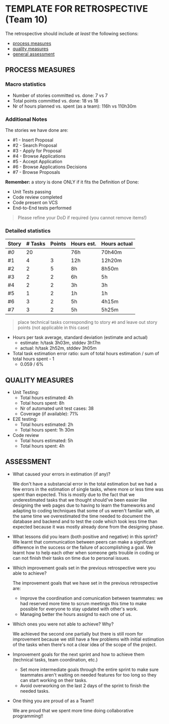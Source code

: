TEMPLATE FOR RETROSPECTIVE (Team 10)
=====================================

The retrospective should include _at least_ the following
sections:

- [process measures](#process-measures)
- [quality measures](#quality-measures)
- [general assessment](#assessment)

## PROCESS MEASURES 

### Macro statistics

- Number of stories committed vs. done: 7 vs 7
- Total points committed vs. done: 18 vs 18
- Nr of hours planned vs. spent (as a team): 116h vs 110h30m

### Additional Notes
The stories we have done are:
- #1 - Insert Proposal
- #2 - Search Proposal
- #3 - Apply for Proposal
- #4 - Browse Applications
- #5 - Accept Application
- #6 - Browse Applications Decisions
- #7 - Browse Proposals

**Remember:** a story is done ONLY if it fits the Definition of Done:
 
- Unit Tests passing
- Code review completed
- Code present on VCS
- End-to-End tests performed

> Please refine your DoD if required (you cannot remove items!) 

### Detailed statistics

| Story                               | # Tasks       | Points     | Hours est. | Hours actual |
|-------------------------------------|---------------|------------|------------|--------------|
| _#0_                                |       20      |            |    76h     |     70h40m   |
|  #1                                 |       4       |     3      |    12h     |     12h20m   |
|  #2                                 |       2       |     5      |    8h      |     8h50m    |
|  #3                                 |       2       |     2      |    6h      |     5h       |   
|  #4                                 |       2       |     2      |    3h      |     3h       |     
|  #5                                 |       1       |     2      |    1h      |     1h       |
|  #6                                 |       3       |     2      |    5h      |     4h15m    |
|  #7                                 |       3       |     2      |    5h      |     5h25m    |

   

> place technical tasks corresponding to story `#0` and leave out story points (not applicable in this case)

- Hours per task average, standard deviation (estimate and actual)
    - estimate: h/task 3h03m, stddev 3h17m
    - actual: h/task 2h52m, stddev 3h05m
- Total task estimation error ratio: sum of total hours estimation / sum of total hours spent - 1
    - 0.059 / 6%

  
## QUALITY MEASURES 

- Unit Testing:
  - Total hours estimated: 4h
  - Total hours spent: 8h
  - Nr of automated unit test cases: 38
  - Coverage (if available): 71%
- E2E testing:
  - Total hours estimated: 2h
  - Total hours spent: 1h 30m
- Code review 
  - Total hours estimated: 5h
  - Total hours spent: 4h 
  

## ASSESSMENT

- What caused your errors in estimation (if any)?

  We don't have a substancial error in the total estimation but we had a few errors in the estimation of single tasks, where more or less time was spent than expected. This is mostly due to the fact that we underestimated tasks that we thought should've been easier like designing the web pages due to having to learn the frameworks and adapting to coding techniques that some of us weren't familiar with, at the same time we overestimated the time needed to document the database and backend and to test the code which took less time than expected because it was mostly already done from the designing phase.


- What lessons did you learn (both positive and negative) in this sprint?
  We learnt that communication between peers can make a significant difference in the success or the failure of accomplishing a goal.
  We learnt how to help each other when someone gets trouble in coding or can not finish their tasks on time due to personal issues.
  

- Which improvement goals set in the previous retrospective were you able to achieve? 

  The improvement goals that we have set in the previous retrospective are:
    - Improve the coordination and comunication between teammates: we had reserved more time to scrum meetings this time to make possible for everyone to stay updated with other's work.    
    - Managing better the hours assignd to each one of us.

   
  
- Which ones you were not able to achieve? Why?

  We achieved the second one partially but there is still room for improvement because we still have a few problems with initial estimation of the tasks when there's not a clear idea of the scope of the project.

- Improvement goals for the next sprint and how to achieve them (technical tasks, team coordination, etc.)

   - Set more intermediate goals through the entire sprint to make sure teammates aren't waiting on needed features for too long so they can start working on their tasks.
   - Avoid overworking on the last 2 days of the sprint to finish the needed tasks.
  

- One thing you are proud of as a Team!!

  We are proud that we spent more time doing collaborative programming!!
